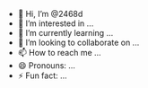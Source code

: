 - 👋 Hi, I’m @2468d
- 👀 I’m interested in ...
- 🌱 I’m currently learning ...
- 💞️ I’m looking to collaborate on ...
- 📫 How to reach me ...
- 😄 Pronouns: ...
- ⚡ Fun fact: ...

<!---
2468d/2468d is a ✨ special ✨ repository because its `README.md` (this file) appears on your GitHub profile.
You can click the Preview link to take a look at your changes.
--->
